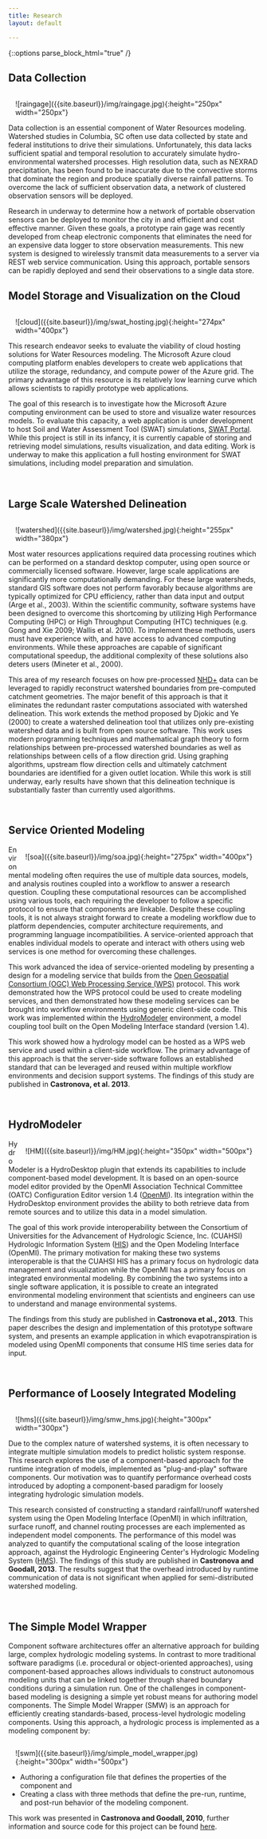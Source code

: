 ```yaml
---
title: Research
layout: default

---
```

{::options parse_block_html="true" /}

## Data Collection


<!-- <div style="float:right; margin:1em">
<img src="{{ site.url }}img/raingage.jpg" width=250px height=250px alt="Wireless raingage">
</div> -->

<div style="float:right; margin:1em">
![raingage]({{site.baseurl}}/img/raingage.jpg){:height="250px" width="250px"}
</div>

Data collection is an essential component of Water Resources modeling. Watershed studies in Columbia, SC often use data collected by state and federal institutions to drive their simulations. Unfortunately, this data lacks sufficient spatial and temporal resolution to accurately simulate hydro-environmental watershed processes. High resolution data, such as NEXRAD precipitation, has been found to be inaccurate due to the convective storms that dominate the region and produce spatially diverse rainfall patterns.  To overcome the lack of sufficient observation data, a network of clustered observation sensors will be deployed.

Research in underway to determine how a network of portable observation sensors can be deployed to monitor the city in and efficient and cost effective manner.  Given these goals, a prototype rain gage was recently developed from cheap electronic components that eliminates the need for an expensive data logger to store observation measurements. This new system is designed to wirelessly transmit data measurements to a server via REST web service communication.  Using this approach, portable sensors can be rapidly deployed and send their observations to a single data store.  

## Model Storage and Visualization on the Cloud
<div style="float: right; margin: 1em">
![cloud]({{site.baseurl}}/img/swat_hosting.jpg){:height="274px" width="400px"}
<!-- <img src="{{ site.url }}img/swat_hosting.jpg" width=400px height=275px alt="SWAT model hosting and visualization."> -->
</div>


This research endeavor seeks to evaluate the viability of cloud hosting solutions for Water Resources modeling.  The Microsoft Azure cloud computing platform enables developers to create web applications that utilize the storage, redundancy, and compute power of the Azure grid. The primary advantage of this resource is its relatively low learning curve which allows scientists to rapidly prototype web applications. 

The goal of this research is to investigate how the Microsoft Azure computing environment can be used to store and visualize water resources models.  To evaluate this capacity, a web application is under development to host Soil and Water Assessment Tool (SWAT) simulations, <a target="_blank" href="http://swathosting.cloudapp.net">SWAT Portal</a>.  While this project is still in its infancy, it is currently capable of storing and retrieving model simulations, results visualization, and data editing. Work is underway to make this application a full hosting environment for SWAT simulations, including model preparation and simulation.  

<br>

## Large Scale Watershed Delineation

<div style="float: right; margin: 1em">
![watershed]({{site.baseurl}}/img/watershed.jpg){:height="255px" width="380px"}	
<!-- <img src="{{ site.url }}img/watershed.jpg" width=380px height=255px alt="Watershed delineation using a hierarchical approach"> -->
</div>

Most water resources applications required data processing routines which can be performed on a standard desktop computer, using open source or commercially licensed software. However, large scale applications are significantly more computationally demanding. For these large watersheds, standard GIS software does not perform favorably because algorithms are typically optimized for CPU efficiency, rather than data input and output (Arge et al., 2003). Within the scientific community, software systems have been designed to overcome this shortcoming by utilizing High Performance Computing (HPC) or High Throughput Computing (HTC) techniques (e.g. Gong and Xie 2009; Wallis et al. 2010). To implement these methods, users must have experience with, and have access to advanced computing environments. While these approaches are capable of significant computational speedup, the additional complexity of these solutions also deters users (Mineter et al., 2000). 

This area of my research focuses on how pre-processed <a target="_blank" href="http://www.horizon-systems.com/NHDPlus/NHDPlusV2_data.php">NHD+</a> data can be leveraged to rapidly reconstruct watershed boundaries from pre-computed catchment geometries. The major benefit of this approach is that it eliminates the redundant raster computations associated with watershed delineation. This work extends the method proposed by Djokic and Ye (2000) to create a watershed delineation tool that utilizes only pre-existing watershed data and is built from open source software. This work uses modern programming techniques and mathematical graph theory to form relationships between pre-processed watershed boundaries as well as relationships between cells of a flow direction grid. Using graphing algorithms, upstream flow direction cells and ultimately catchment boundaries are identified for a given outlet location. While this work is still underway, early results have shown that this delineation technique is substantially faster than currently used algorithms. 

<br>

## Service Oriented Modeling
<div style="float: right; margin: 1em">
![soa]({{site.baseurl}}/img/soa.jpg){:height="275px" width="400px"}
<!-- <img src="{{ site.url }}img/soa.jpg" width=400px height=275px alt="Streamflow results using service oriented models "> -->
</div>

Environmental modeling often requires the use of multiple data sources, models, and analysis routines coupled into a workflow to answer a research question. Coupling these computational resources can be accomplished using various tools, each requiring the developer to follow a specific protocol to ensure that components are linkable. Despite these coupling tools, it is not always straight forward to create a modeling workflow due to platform dependencies, computer architecture requirements, and programming language incompatibilities. A service-oriented approach that enables individual models to operate and interact with others using web services is one method for overcoming these challenges. 

This work advanced the idea of service-oriented modeling by presenting a design for a modeling service that builds from the <a target="_blank" href="http://www.opengeospatial.org/standards/wps">Open Geospatial Consortium (OGC) Web Processing Service (WPS)</a> protocol. This work demonstrated how the WPS protocol could be used to create modeling services, and then demonstrated how these modeling services can be brought into workflow environments using generic client-side code. This work was implemented within the <a href="#hydromodeler">HydroModeler</a> environment, a model coupling tool built on the Open Modeling Interface standard (version 1.4).


This work showed how a hydrology model can be hosted as a WPS web service and used within a client-side workflow. The primary advantage of this approach is that the server-side software follows an established standard that can be leveraged and reused within multiple workflow environments and decision support systems.  The findings of this study are published in **Castronova, et al. 2013**.

<br>


## HydroModeler
<a name="hydromodeler"></a>
<div style="float: right; margin: 1em">
![HM]({{site.baseurl}}/img/HM.jpg){:height="350px" width="500px"}
<!-- <img src="{{ site.url }}img/HM.jpeg" width=500px height=350px alt="The HydroModeler pluging for HydroDesktop"> -->
</div>

HydroModeler is a HydroDesktop plugin that extends its capabilities to include component-based model development. It is based on an open-source model editor provided by the OpenMI Association Technical Committee (OATC) Configuration Editor version 1.4 (<a target="_blank" href="http://www.openmi.org">OpenMI</a>). Its integration within the HydroDesktop environment provides the ability to both retrieve data from remote sources and to utilize this data in a model simulation. 

The goal of this work provide interoperability between the Consortium of Universities for the Advancement of Hydrologic Science, Inc. (CUAHSI) Hydrologic Information System (<a target="_blank" href="http://his.cuahsi.org">HIS</a>) and the Open Modeling Interface (OpenMI). The primary motivation for making these two systems interoperable is that the CUAHSI HIS has a primary focus on hydrologic data management and visualization while the OpenMI has a primary focus on integrated environmental modeling. By combining the two systems into a single software application, it is possible to create an integrated environmental modeling environment that scientists and engineers can use to understand and manage environmental systems. 

The findings from this study are published in **Castronova et al., 2013**.  This paper describes the design and implementation of this prototype software system, and presents an example application in which evapotranspiration is modeled using OpenMI components that consume HIS time series data for input. 

<br>

## Performance of Loosely Integrated Modeling

<div style="float: right; margin: 1em">
![hms]({{site.baseurl}}/img/smw_hms.jpg){:height="300px" width="300px"}
<!-- <img src="{{ site.url }}img/smw_hms.jpg" width=300px height=300px alt="OpenMI performance gains HEC-HMS"> -->
</div>

Due to the complex nature of watershed systems, it is often necessary to integrate multiple simulation models to predict holistic system response. This research explores the use of a component-based approach for the runtime integration of models, implemented as "plug-and-play" software components. Our motivation was to quantify performance overhead costs introduced by adopting a component-based paradigm for loosely integrating hydrologic simulation models. 

This research consisted of constructing a standard rainfall/runoff watershed system using the Open Modeling Interface (OpenMI) in which infiltration, surface runoff, and channel routing processes are each implemented as independent model components. The performance of this model was analyzed to quantify the computational scaling of the loose integration approach, against the Hydrologic Engineering Center's Hydrologic Modeling System (<a target="_blank" href="http://www.hec.usace.army.mil/software/hec-hms/">HMS</a>). The findings of this study are published in **Castronova and Goodall, 2013**. The results suggest that the overhead introduced by runtime communication of data is not significant when applied for semi-distributed watershed modeling. 

<br>

## The Simple Model Wrapper

Component software architectures offer an alternative approach for building large, complex hydrologic modeling systems. In contrast to more traditional software paradigms (i.e. procedural or object-oriented approaches), using component-based approaches allows individuals to construct autonomous modeling units that can be linked together through shared boundary conditions during a simulation run. One of the challenges in component-based modeling is designing a simple yet robust means for authoring model components. The Simple Model Wrapper (SMW) is an approach for efficiently creating standards-based, process-level hydrologic modeling components. Using this approach, a hydrologic process is implemented as a modeling component by:

<div style="float: right; margin: 1em">
![swm]({{site.baseurl}}/img/simple_model_wrapper.jpg){:height="300px" width="500px"}
<!-- <img src="{{ site.url }}img/simple_model_wrapper.jpg" width=500px height=300px alt="Simple Model Wrapper"> -->
</div>


* Authoring a configuration file that defines the properties of the component and 
* Creating a class with three methods that define the pre-run, runtime, and post-run behavior of the modeling component.


This work was presented in **Castronova and Goodall, 2010**, further information and source code for this project can be found <a href="https://code.google.com/p/smw/">here</a>.


